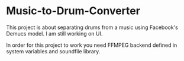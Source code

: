 # Music-to-Drum-Converter

This project is about separating drums from a music using Facebook's Demucs model. I am still working on UI.

In order for this project to work you need FFMPEG backend defined in system variables and soundfile library.
